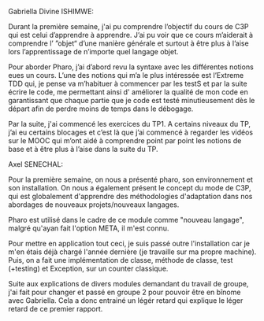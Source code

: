 
Gabriella Divine ISHIMWE: 

Durant la première semaine, j'ai pu comprendre l’objectif du cours de C3P qui est celui d’apprendre à apprendre. J’ai pu voir que ce cours m’aiderait à comprendre l’ ”objet“ d’une manière générale et surtout à être plus à l’aise lors l’apprentissage de n’importe quel langage objet. 

Pour aborder Pharo, j’ai d’abord revu la syntaxe avec les différentes notions eues un cours. L’une des notions qui m’a le plus intéressée est l’Extreme TDD qui, je pense va m’habituer à commencer par les testS et par la suite écrire le code, me permettant ainsi d' améliorer la qualité de mon code en garantissant que chaque partie que je code est testé minutieusement dès le départ afin de perdre moins de temps dans le débogage.

Par la suite, j'ai commencé les exercices du TP1. A certains niveaux du TP, j’ai eu certains blocages et c’est là que j’ai commencé à regarder les vidéos sur le MOOC qui m’ont aidé à comprendre point par point les notions de base et à être plus à l’aise dans la suite du TP. 



Axel SENECHAL:

Pour la première semaine, on nous a présenté pharo, son environnement et son installation. On nous a également présent le concept du mode de C3P, qui est globalement d'apprendre des méthodologies d'adaptation dans nos abordages de nouveaux projets/nouveaux langages.

Pharo est utilisé dans le cadre de ce module comme "nouveau langage", malgré qu'ayan fait l'option META, il m'est connu.

Pour mettre en application tout ceci, je suis passé outre l'installation car je m'en étais déjà chargé l'année dernière (je travaille sur ma propre machine). Puis, on a fait une implémentation de classe, méthode de classe, test (+testing) et Exception, sur un counter classique.

Suite aux explications de divers modules demandant du travail de groupe, j'ai fait pour changer et passé en groupe 2 pour pouvoir être en bînome avec Gabriella. Cela a donc entrainé un légér retard qui explique le léger retard de ce premier rapport.

